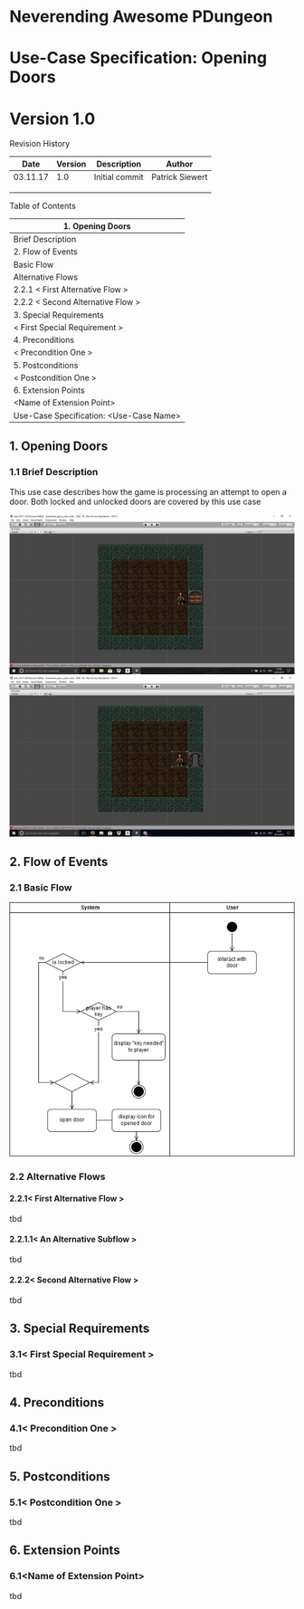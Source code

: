 
# Neverending Awesome PDungeon

# Use-Case Specification: Opening Doors

# Version 1.0

Revision History

| **Date** | **Version** | **Description** | **Author** |
| --- | --- | --- | --- |
| 03.11.17 | 1.0 | Initial commit | Patrick Siewert |
|   |   |   |   |
|   |   |   |   |
|   |   |   |   |

Table of Contents

| 1.        Opening Doors        |
| --- |
|         Brief Description        |
| 2.        Flow of Events        |
|         Basic Flow        |
|         Alternative Flows        |
| 2.2.1        &lt; First Alternative Flow &gt;        |
| 2.2.2        &lt; Second Alternative Flow &gt;        |
| 3.        Special Requirements        |
|         &lt; First Special Requirement &gt;        |
| 4.        Preconditions        |
|         &lt; Precondition One &gt;        |
| 5.        Postconditions        |
|         &lt; Postcondition One &gt;        |
| 6.        Extension Points        |
|         &lt;Name of Extension Point&gt;        |
| Use-Case Specification: &lt;Use-Case Name&gt; |

 ## 1. Opening Doors
 
 ### 1.1 Brief Description
This use case describes how the game is processing an attempt to open a door. Both locked and unlocked doors are covered by this use case

<img src = "https://raw.githubusercontent.com/AdrianSchneble/nap/master/usecases/Screenshot_open_door_1.png">

<img src = "https://raw.githubusercontent.com/AdrianSchneble/nap/master/usecases/Screenshot_open_door_2.png">

## 2. Flow of Events
### 2.1 Basic Flow

<img src="https://raw.githubusercontent.com/AdrianSchneble/nap/master/usecases/UC_OpenDoor_ActivityDiagram.png">

### 2.2 Alternative Flows
#### 2.2.1&lt; First Alternative Flow &gt;

tbd

#### 2.2.1.1&lt; An Alternative Subflow &gt;

tbd

#### 2.2.2&lt; Second Alternative Flow &gt;

tbd

## 3. Special Requirements

### 3.1&lt; First Special Requirement &gt;

tbd

## 4. Preconditions

### 4.1&lt; Precondition One &gt;

tbd

## 5. Postconditions

### 5.1&lt; Postcondition One &gt;

tbd

## 6. Extension Points

### 6.1&lt;Name of Extension Point&gt;

tbd

